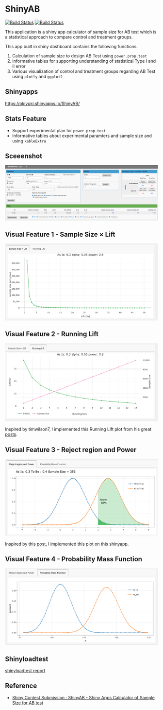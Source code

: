 # ShinyAB 

[![Build Status](https://travis-ci.org/okiyuki99/ShinyAB.svg?branch=master)](https://travis-ci.org/okiyuki99/ShinyAB)
[![Build Status](https://cloud.drone.io/api/badges/okiyuki99/ShinyAB/status.svg)](https://cloud.drone.io/okiyuki99/ShinyAB)

This application is a shiny app calculator of sample size for AB test which is a statistical approach to compare control and treatment groups. 

This app built in shiny dashboard contains the following functions.
1. Calculation of sample size to design AB Test using `power.prop.test`
2. Informative tables for supporting understanding of statistical Type I and II error 
3. Various visualization of control and treatment groups regarding AB Test using `plotly` and `ggplot2`

## Shinyapps
https://okiyuki.shinyapps.io/ShinyAB/

## Stats Feature 
* Support experimental plan for `power.prop.test`
* Informative tables about experimental paramters and sample size and using `kableExtra`

## Sceeenshot 

![image](docs/top1.png)

## Visual Feature 1 - Sample Size × Lift 

![image](docs/vis1.png)

## Visual Feature 2 - Running Lift

![image](docs/vis2.png)

Inspired by timwilson7, I implemented this Running Lift plot from his great [posts](https://www.searchdiscovery.com/blog/sample-size-calculation-myth-buster-edition/).

## Visual Feature 3 - Reject region and Power

![image](docs/vis3.png)

Inspired by [this post](http://ethen8181.github.io/Business-Analytics/ab_tests/frequentist_ab_test.html), I implemented this plot on this shinyapp.

## Visual Feature 4 - Probability Mass Function

![image](docs/vis4.png)

## Shinyloadtest

[shinyloadtest report](https://okiyuki99.github.io/ShinyAB/shinyloadtest_report.html)

## Reference
* [Shiny Contest Submission : ShinyAB - Shiny Apps Calculator of Sample Size for AB test](https://community.rstudio.com/t/shiny-contest-submission-shinyab-shiny-apps-calculator-of-sample-size-for-ab-test/25675)


